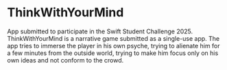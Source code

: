 # ThinkWithYourMind

App submitted to participate in the Swift Student Challenge 2025. ThinkWithYourMind is a narrative game submitted as a single-use app. The app tries to immerse the player in his own psyche, trying to alienate him for a few minutes from the outside world, trying to make him focus only on his own ideas and not conform to the crowd. 
